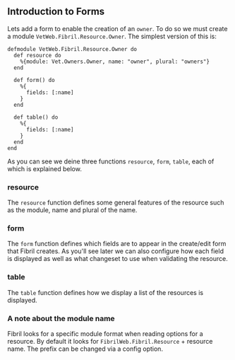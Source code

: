 ## Introduction to Forms

Lets add a form to enable the creation of an `owner`. To do so we must create a module `VetWeb.Fibril.Resource.Owner`. The simplest version of this is:

```
defmodule VetWeb.Fibril.Resource.Owner do
  def resource do
    %{module: Vet.Owners.Owner, name: "owner", plural: "owners"}
  end

  def form() do
    %{
      fields: [:name]
    }
  end

  def table() do
    %{
      fields: [:name]
    }
  end
end
```

As you can see we deine three functions `resource`, `form`, `table`, each of which is explained below.

### resource

The `resource` function defines some general features of the resource such as the module, name and plural of the name.

### form

The `form` function defines which fields are to appear in the create/edit form that Fibril creates. As you'll see later we can also configure how each field is displayed as well as what changeset to use when validating the resource.

### table

The `table` function defines how we display a list of the resources is displayed. 

### A note about the module name

Fibril looks for a specific module format when reading options for a resource. By default it looks for `FibrilWeb.Fibril.Resource` + resource name. The prefix can be changed via a config option.
